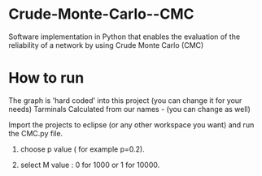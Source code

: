 # Crude-Monte-Carlo--CMC
Software implementation in Python that enables the evaluation of the reliability of a network by using Crude Monte Carlo (CMC)


# How to run
The graph is 'hard coded' into this project (you can change it for your needs) 
Tarminals Calculated from our names - (you can change as well)

Import the projects to eclipse (or any other workspace you want) and run the CMC.py file.


1. choose p value ( for example p=0.2).

2. select M value : 0 for 1000 or 1 for 10000.

